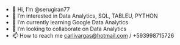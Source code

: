 - 👋 Hi, I’m @serugiran77
- 👀 I’m interested in Data Analytics, SQL, TABLEU, PYTHON
- 🌱 I’m currently learning Google Data Analytics
- 💞️ I’m looking to collaborate on Data Analytics
- 📫 How to reach me carlivargas@hotmail.com / +593998715726

<!---
serugiran77/serugiran77 is a ✨ special ✨ repository because its `README.md` (this file) appears on your GitHub profile.
You can click the Preview link to take a look at your changes.
--->

